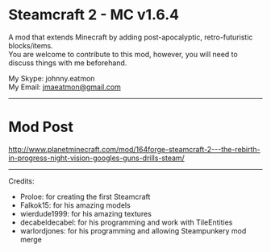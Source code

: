 Steamcraft 2 - MC v1.6.4
========================

A mod that extends Minecraft by adding post-apocalyptic, retro-futuristic blocks/items. <br/>
You are welcome to contribute to this mod, however, you will need to discuss things with me beforehand.

My Skype: johnny.eatmon <br/>
My Email: <jmaeatmon@gmail.com>

<hr/>

Mod Post
========
<http://www.planetminecraft.com/mod/164forge-steamcraft-2---the-rebirth-in-progress-night-vision-googles-guns-drills-steam/>
    
<hr/>

Credits: 
- Proloe: for creating the first Steamcraft
- Falkok15: for his amazing models
- wierdude1999: for his amazing textures
- decabeldecabel: for his programming and work with TileEntities
- warlordjones: for his programming and allowing Steampunkery mod merge
